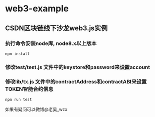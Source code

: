 # web3-example

## CSDN区块链线下沙龙web3.js实例

### 执行命令安装node库, node8.x以上版本
``` npm install ```


### 修改test/test.js 文件中的keystore和password来设置account
### 修改lib/tx.js 文件中的contractAddress和contractABI来设置TOKEN智能合约信息
``` npm run test ```



如果有疑问可以微博@老吴_wzx
